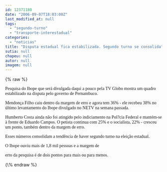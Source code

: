 ```yaml
---
id: 12371180
date: "2006-09-07T18:03:00Z"
last_modified_at: null
tags:
  - "segundo-turno"
  - "transporte-interestadual"
categories:
  - "noticias"
title: "Disputa estadual fica estabilizada. Segundo turno se consolida"
sutia: null
chapeu: null
autor: null
imagem: null
---
```

{\% raw %}
<p><P><FONT face=Verdana>Pesquisa do Ibope que será divulgada daqui a pouco pela TV Globo mostra um quadro estabilizado na disputa pelo governo de Pernambuco. </FONT></P></p>
<p><P><FONT face=Verdana>Mendonça Filho caiu dentro da margem de erro e agora tem 36% - ele recebeu 38% no último levantamento do Ibope divulgado no NETV na semana passada.</FONT></P></p>
<p><P><FONT face=Verdana>Humberto Costa ainda não foi atingido pelo indiciamento na Pol?cia Federal e mantém-se à frente de Eduardo Campos. O petista continua com 25% e o socialista, 22% - cresceu um ponto, também dentro da margem de erro.</FONT></P></p>
<p><P><FONT face=Verdana>Esses números consolidam a tendência de haver segundo turno na eleição estadual.</FONT></P></p>
<p><P><FONT face=Verdana>O Ibope ouviu mais de 1,8 mil&nbsp;pessoas e a margem de</p>
<p> erro da pesquisa é de dois pontos para mais ou para menos.</FONT></P> </p>
{\% endraw %}